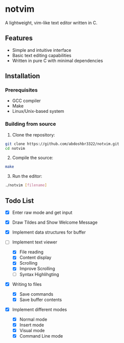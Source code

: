 # notvim


A lightweight, vim-like text editor written in C.

## Features

- Simple and intuitive interface
- Basic text editing capabilities
- Written in pure C with minimal dependencies

## Installation

### Prerequisites

- GCC compiler
- Make
- Linux/Unix-based system

### Building from source

1. Clone the repository:
```bash
git clone https://github.com/abdoshbr3322/notvim.git
cd notvim
```

2. Compile the source:
```bash
make
```

3. Run the editor:
```bash
./notvim [filename]
```



## Todo List

- [x] Enter raw mode and get input

- [x] Draw Tildes and Show Welcome Message

- [x] Implement data structures for buffer

- [ ] Implement text viewer
  - [x] File reading
  - [x] Content display
  - [x] Scrolling 
  - [X] Improve Scrolling 
  - [ ] Syntax Highlihgting

- [X] Writing to files
  - [X] Save commands
  - [X] Save buffer contents
  
- [X] Implement different modes
  - [X] Normal mode
  - [X] Insert mode
  - [X] Visual mode
  - [X] Command Line mode
